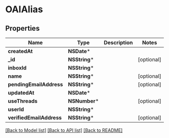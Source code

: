 # OAIAlias

## Properties
Name | Type | Description | Notes
------------ | ------------- | ------------- | -------------
**createdAt** | **NSDate*** |  | 
**_id** | **NSString*** |  | [optional] 
**inboxId** | **NSString*** |  | 
**name** | **NSString*** |  | [optional] 
**pendingEmailAddress** | **NSString*** |  | [optional] 
**updatedAt** | **NSDate*** |  | 
**useThreads** | **NSNumber*** |  | [optional] 
**userId** | **NSString*** |  | 
**verifiedEmailAddress** | **NSString*** |  | [optional] 

[[Back to Model list]](../README.md#documentation-for-models) [[Back to API list]](../README.md#documentation-for-api-endpoints) [[Back to README]](../README.md)


